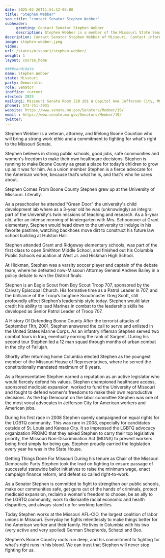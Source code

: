 ```yaml
---
date: 2025-02-26T11:54:12-05:00
title: "Stephen Webber"
seo_title: "contact Senator Stephen Webber"
subheader:
     greeting: Contact Senator Stephen Webber
     description: Stephen Webber is a member of the Missouri State Senate, representing District 19. He assumed office on January 8, 2025. His current term ends on January 3, 2029.
description: Contact Senator Stephen Webber of Missouri. Contact information for Stephen Webber includes email address, phone number, and mailing address.
image: stephen-webber.jpeg
video:
url: /states/missouri/stephen-webber/
weight: 1
layout: course_home

####candidate
name: Stephen Webber
state: Missouri
party: Democratic
role: Senator
inoffice: current
elected: 2025
mailing1: Missouri Senate Room 329 201 W Capitol Ave Jefferson City, MO 65101
phone1: 573-751-3931
website: https://www.senate.mo.gov/Senators/Member/19/
email : https://www.senate.mo.gov/Senators/Member/19/
twitter: 
---
```

Stephen Webber is a veteran, attorney, and lifelong Boone Countian who will bring a strong work ethic and a commitment to fighting for what's right to the Missouri Senate. 


Stephen believes in strong public schools, good jobs, safe communities and women's freedom to make their own healthcare decisions. Stephen is running to make Boone County as great a place for today’s children to grow up as it was for him. As a union member Stephen is a fierce advocate for the American worker, because that’s what he is, and that's who he cares about. 

Stephen Comes From Boone County
Stephen grew up at the University of Missouri. Literally.



As a preschooler he attended “Green Door” the university's child development lab where as a 3-year old he was (unknowingly) an integral part of the University's twin missions of teaching and research. As a 5-year old, after an intense morning of kindergarten with Mrs. Schoonover at Grant elementary, Stephen would head down to the university to indulge in his favorite pastime, watching backhoes move dirt to construct his future law school building at Hulston Hall.



Stephen attended Grant and Ridgeway elementary schools, was part of the first class to open Smithton Middle School, and finished out his Columbia Public Schools education at West Jr. and Hickman High School.

At Hickman, Stephen was a varsity soccer player and captain of the debate team, where he defeated now-Missouri Attorney General Andrew Bailey in a policy debate to win the District finals. 



Stephen is an Eagle Scout from Boy Scout Troop 707, sponsored by the Calvary Episcopal Church. His formative time as a Patrol Leader in 707, and the brilliance of the Troop’s longtime Scoutmaster Greg Scott, still profoundly affect Stephen’s leadership style today. Stephen would later credit his ability to lead Marines in combat to the leadership skills he developed as Senior Patrol Leader of Troop 707.

A History Of Defending Boone County
After the terrorist attacks of September 11th, 2001, Stephen answered the call to serve and enlisted in the United States Marine Corps. As an infantry rifleman Stephen served two combat tours in Iraq, eventually earning the rank of Sargent. During his second tour Stephen led a 12 man squad through months of urban combat in the city of Fallujah. 



Shortly after returning home Columbia elected Stephen as the youngest member of the Missouri House of Representatives, where he served the constitutionally mandated maximum of 8 years. 



As a Representative Stephen earned a reputation as an active legislator who would fiercely defend his values. Stephen championed healthcare access, sponsored medicaid expansion, worked to fund the University of Missouri and fought to defend women's freedoms to make their own reproductive decisions. As the top Democrat on the labor committee Stephen was one of the most vocal advocates in Jefferson City for American workers and American jobs. 



During his first race in 2008 Stephen openly campaigned on equal rights for the LGBTQ community. This was rare in 2008, especially for candidates outside of St. Louis and Kansas City. It so impressed the LGBTQ advocacy organization PROMO that they asked Stephen to carry their top legislative priority, the Missouri Non-Discrimination Act (MONA) to prevent workers being fired simply for being gay. Stephen proudly carried the legislation every year he was in the State House.

Getting Things Done For Missouri
During his tenure as Chair of the Missouri Democratic Party Stephen took the lead on fighting to ensure passage of successful statewide ballot initiatives to raise the minimum wage, enact campaign finance reform, and defeat so called right-to-work. 



As a Senator Stephen is committed to fight to strengthen our public schools, make our communities safe, get guns out of the hands of criminals, protect medicaid expansion, reclaim a woman's freedom to choose, be an ally to the LGBTQ community, work to dismantle racial economic and health disparities, and always stand up for working families.

Today Stephen works at the Missouri AFL-CIO, the largest coalition of labor unions in Missouri. Everyday he fights relentlessly to make things better for the American worker and their family. He lives in Columbia with his two (very active and very spoiled) German Shepherds, Schatzi and Beo. 

Stephen’s Boone Country roots run deep, and his commitment to fighting for what's right runs in his blood. We can trust that Stephen will never stop fighting for us. 
